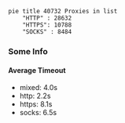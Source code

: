 
```mermaid
pie title 40732 Proxies in list
    "HTTP" : 28632
    "HTTPS": 10788
    "SOCKS" : 8484
```

### Some Info
#### Average Timeout

- mixed: 4.0s
- http: 2.2s
- https: 8.1s
- socks: 6.5s